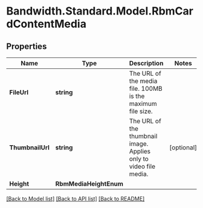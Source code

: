# Bandwidth.Standard.Model.RbmCardContentMedia

## Properties

Name | Type | Description | Notes
------------ | ------------- | ------------- | -------------
**FileUrl** | **string** | The URL of the media file. 100MB is the maximum file size. | 
**ThumbnailUrl** | **string** | The URL of the thumbnail image. Applies only to video file media. | [optional] 
**Height** | **RbmMediaHeightEnum** |  | 

[[Back to Model list]](../README.md#documentation-for-models) [[Back to API list]](../README.md#documentation-for-api-endpoints) [[Back to README]](../README.md)

